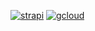 [![strapi](https://i.imgur.com/k1oCp6r.png)](hhttp://34.82.135.45:1337/admin/)
[![gcloud](https://i.imgur.com/k1oCp6r.png)](https://console.cloud.google.com/compute/instances?hl=zh-TW&project=workspace-328311)
